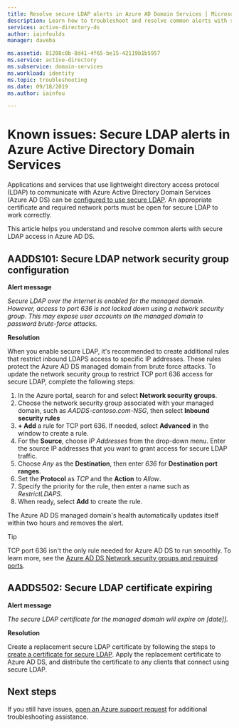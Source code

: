 ```yaml
---
title: Resolve secure LDAP alerts in Azure AD Domain Services | Microsoft Docs
description: Learn how to troubleshoot and resolve common alerts with secure LDAP for Azure Active Directory Domain Services.
services: active-directory-ds
author: iainfoulds
manager: daveba

ms.assetid: 81208c0b-8d41-4f65-be15-42119b1b5957
ms.service: active-directory
ms.subservice: domain-services
ms.workload: identity
ms.topic: troubleshooting
ms.date: 09/18/2019
ms.author: iainfou

---
```

# Known issues: Secure LDAP alerts in Azure Active Directory Domain Services

Applications and services that use lightweight directory access protocol (LDAP) to communicate with Azure Active Directory Domain Services (Azure AD DS) can be [configured to use secure LDAP](tutorial-configure-ldaps.md). An appropriate certificate and required network ports must be open for secure LDAP to work correctly.

This article helps you understand and resolve common alerts with secure LDAP access in Azure AD DS.

## AADDS101: Secure LDAP network security group configuration

**Alert message**

*Secure LDAP over the internet is enabled for the managed domain. However, access to port 636 is not locked down using a network security group. This may expose user accounts on the managed domain to password brute-force attacks.*

**Resolution**

When you enable secure LDAP, it's recommended to create additional rules that restrict inbound LDAPS access to specific IP addresses. These rules protect the Azure AD DS managed domain from brute force attacks. To update the network security group to restrict TCP port 636 access for secure LDAP, complete the following steps:

1. In the Azure portal, search for and select **Network security groups**.
1. Choose the network security group associated with your managed domain, such as *AADDS-contoso.com-NSG*, then select **Inbound security rules**
1. **+ Add** a rule for TCP port 636. If needed, select **Advanced** in the window to create a rule.
1. For the **Source**, choose *IP Addresses* from the drop-down menu. Enter the source IP addresses that you want to grant access for secure LDAP traffic.
1. Choose *Any* as the **Destination**, then enter *636* for **Destination port ranges**.
1. Set the **Protocol** as *TCP* and the **Action** to *Allow*.
1. Specify the priority for the rule, then enter a name such as *RestrictLDAPS*.
1. When ready, select **Add** to create the rule.

The Azure AD DS managed domain's health automatically updates itself within two hours and removes the alert.

> [!TIP]
> TCP port 636 isn't the only rule needed for Azure AD DS to run smoothly. To learn more, see the [Azure AD DS Network security groups and required ports](network-considerations.md#network-security-groups-and-required-ports).

## AADDS502: Secure LDAP certificate expiring

**Alert message**

*The secure LDAP certificate for the managed domain will expire on [date]].*

**Resolution**

Create a replacement secure LDAP certificate by following the steps to [create a certificate for secure LDAP](tutorial-configure-ldaps.md#create-a-certificate-for-secure-ldap). Apply the replacement certificate to Azure AD DS, and distribute the certificate to any clients that connect using secure LDAP.

## Next steps

If you still have issues, [open an Azure support request][azure-support] for additional troubleshooting assistance.

<!-- INTERNAL LINKS -->
[azure-support]: ../active-directory/fundamentals/active-directory-troubleshooting-support-howto.md
